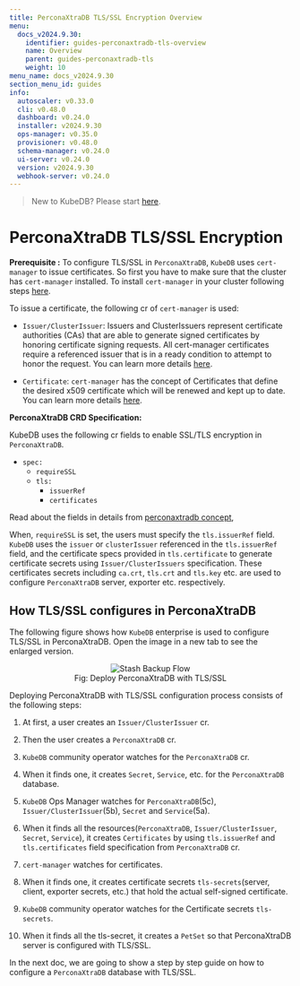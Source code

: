 ```yaml
---
title: PerconaXtraDB TLS/SSL Encryption Overview
menu:
  docs_v2024.9.30:
    identifier: guides-perconaxtradb-tls-overview
    name: Overview
    parent: guides-perconaxtradb-tls
    weight: 10
menu_name: docs_v2024.9.30
section_menu_id: guides
info:
  autoscaler: v0.33.0
  cli: v0.48.0
  dashboard: v0.24.0
  installer: v2024.9.30
  ops-manager: v0.35.0
  provisioner: v0.48.0
  schema-manager: v0.24.0
  ui-server: v0.24.0
  version: v2024.9.30
  webhook-server: v0.24.0
---
```


> New to KubeDB? Please start [here](/docs/v2024.9.30/README).

# PerconaXtraDB TLS/SSL Encryption

**Prerequisite :** To configure TLS/SSL in `PerconaXtraDB`, `KubeDB` uses `cert-manager` to issue certificates. So first you have to make sure that the cluster has `cert-manager` installed. To install `cert-manager` in your cluster following steps [here](https://cert-manager.io/docs/installation/kubernetes/).

To issue a certificate, the following cr of `cert-manager` is used:

- `Issuer/ClusterIssuer`: Issuers and ClusterIssuers represent certificate authorities (CAs) that are able to generate signed certificates by honoring certificate signing requests. All cert-manager certificates require a referenced issuer that is in a ready condition to attempt to honor the request. You can learn more details [here](https://cert-manager.io/docs/concepts/issuer/).

- `Certificate`: `cert-manager` has the concept of Certificates that define the desired x509 certificate which will be renewed and kept up to date. You can learn more details [here](https://cert-manager.io/docs/concepts/certificate/).

**PerconaXtraDB CRD Specification:**

KubeDB uses the following cr fields to enable SSL/TLS encryption in `PerconaXtraDB`.

- `spec:`
  - `requireSSL`
  - `tls:`
    - `issuerRef`
    - `certificates`

Read about the fields in details from [perconaxtradb concept](/docs/v2024.9.30/guides/percona-xtradb/concepts/perconaxtradb/#spectls),

When, `requireSSL` is set, the users must specify the `tls.issuerRef` field. `KubeDB` uses the `issuer` or `clusterIssuer` referenced in the `tls.issuerRef` field, and the certificate specs provided in `tls.certificate` to generate certificate secrets using `Issuer/ClusterIssuers` specification. These certificates secrets including `ca.crt`, `tls.crt` and `tls.key` etc. are used to configure `PerconaXtraDB` server, exporter etc. respectively.

## How TLS/SSL configures in PerconaXtraDB

The following figure shows how `KubeDB` enterprise is used to configure TLS/SSL in PerconaXtraDB. Open the image in a new tab to see the enlarged version.

<figure align="center">
  <img alt="Stash Backup Flow" src="/docs/v2024.9.30/guides/percona-xtradb/tls/overview/images/px-tls-ssl.png">
<figcaption align="center">Fig: Deploy PerconaXtraDB with TLS/SSL</figcaption>
</figure>

Deploying PerconaXtraDB with TLS/SSL configuration process consists of the following steps:

1. At first, a user creates an `Issuer/ClusterIssuer` cr.

2. Then the user creates a `PerconaXtraDB` cr.

3. `KubeDB` community operator watches for the `PerconaXtraDB` cr.

4. When it finds one, it creates `Secret`, `Service`, etc. for the `PerconaXtraDB` database.

5. `KubeDB` Ops Manager watches for `PerconaXtraDB`(5c), `Issuer/ClusterIssuer`(5b), `Secret` and `Service`(5a).

6. When it finds all the resources(`PerconaXtraDB`, `Issuer/ClusterIssuer`, `Secret`, `Service`), it creates `Certificates` by using `tls.issuerRef` and `tls.certificates` field specification from `PerconaXtraDB` cr.

7. `cert-manager` watches for certificates.

8. When it finds one, it creates certificate secrets `tls-secrets`(server, client, exporter secrets, etc.) that hold the actual self-signed certificate.

9. `KubeDB` community operator watches for the Certificate secrets `tls-secrets`.

10. When it finds all the tls-secret, it creates a `PetSet` so that PerconaXtraDB server is configured with TLS/SSL.

In the next doc, we are going to show a step by step guide on how to configure a `PerconaXtraDB` database with TLS/SSL.
